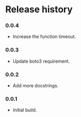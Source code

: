 # Release history

### 0.0.4
* Increase the function timeout.

### 0.0.3
* Update boto3 requirement.

### 0.0.2
* Add more docstrings.

### 0.0.1
* Initial build.
